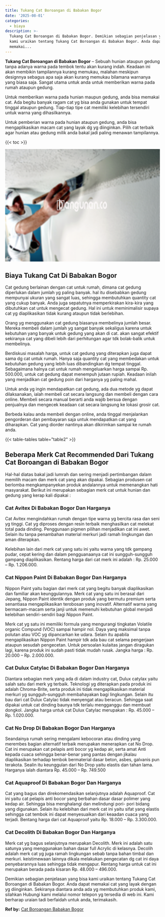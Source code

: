 ```yaml
---
title: Tukang Cat Boroangan di Babakan Bogor
date: '2025-08-01'
categories:
  - biaya
description: >-
  Tukang Cat Boroangan di Babakan Bogor. Demikian sebagian penjelasan yang bisa
  kami uraikan tentang Tukang Cat Boroangan di Babakan Bogor. Anda dapat
  memakai...
---
```


**Tukang Cat Boroangan di Babakan Bogor** – Sebuah hunian ataupun gedung tanpa adanya warna pada tembok tentu akan kurang indah. Keadaan ini akan membikin tampilannya kurang memukau, malahan meskipun designnya sebagus apa saja akan kurang memukau bilamana warnanya yang biasa saja. Sangat utama untuk anda untuk memberikan warna pada rumah ataupun gedung.

Untuk memberikan warna pada hunian maupun gedung, anda bisa memakai cat. Ada begitu banyak ragam cat yg bisa anda gunakan untuk tempat tinggal ataupun gedung. Tiap-tiap tipe cat memiliki kelebihan tersendiri untuk warna yang dihasilkannya.

Untuk pemberian warna pada hunian ataupun gedung, anda bisa mengaplikasikan macam cat yang layak dg yg diinginkan. Pilih cat terbaik agar hunian atau gedung milik anda bakal jadi paling menawan tampilannya.

{{< toc >}}

![Tukang Cat Boroangan di Babakan Bogor](/images/jasa-cat-murah06.png)

## Biaya Tukang Cat Di Babakan Bogor

Cat gedung berlainan dengan cat untuk rumah, dimana cat gedung diperlukan dalam jumlah yg paling banyak. hal itu disebabkan gedung mempunyai ukuran yang sangat luas, sehingga membutuhkan quantity cat yang cukup banyak. Anda juga sepatutnya memperkirakan kira-kira yang dibutuhkan cat untuk mengecat gedung. Hal ini untuk meminimalisir supaya cat yg diaplikasikan tidak kurang ataupun tidak berlebihan.

Orang yg menggunakan cat gedung biasanya membelinya jumlah besar. Mereka membeli dalam jumlah yg sangat banyak sekaligus karena untuk kebutuhan yang banyak untuk gedung yang akan di cat. akan sangat efektif sekiranya cat yang dibeli lebih dari perhitungan agar tdk bolak-balik untuk membelinya.

Berdiskusi masalah harga, untuk cat gedung yang diterapkan juga dapat sama dg cat untuk rumah. Hanya saja quantity cat yang membedakan untuk kebutuhan gedung yang lebih luas dibandingkan dg tempat tinggal. Sebagaimana halnya cat untuk rumah mengeluarkan harga sampai Rp. 500.000, untuk cat gedung dapat menempuh jutaan rupiah. Keadaan inilah yang menjadikan cat gedung poin dari harganya yg paling mahal.

Untuk anda yg ingin mendapatkan cat gedung, ada dua metode yg dapat dilaksanakan, ialah membeli cat secara langsung dan membeli dengan cara online. Membeli secara manual berarti anda wajib bersua dengan penjualnya dan mengecek keadaan cat secara langsung ke lokasi grosir cat.

Berbeda kalau anda membeli dengan online, anda tinggal menjalankan pengorderan dan pembayaran saja untuk mendapatkan cat yang diharapkan. Cat yang diorder nantinya akan dikirimkan sampai ke rumah anda.

{{< table-tables table="table2" >}}

## Beberapa Merk Cat Recommended Dari Tukang Cat Boroangan di Babakan Bogor

Hal-hal diatas bakal jadi lumrah dan sering menjadi pertimbangan dalam memilih macam dan merk cat yang akan dipakai. Sebagian produsen cat berlomba mengkampanyekan produk andalannya untuk memenangkan hati masyarakat. Berikut ini merupakan sebagian merk cat untuk hunian dan gedung yang kerap kali dipakai :

### Cat Avitex Di Babakan Bogor Dan Harganya

Cat Avitex mengindahkan rumah dengan tipe warna yg bercita rasa dan seni yg tinggi. Cat yg diproses dengan resin terbaik menghasilkan cat melekat total pada dinding. Penggunaan pigmen pilihan menjadikan cat ini awet. Selain itu tanpa penambahan material merkuri jadi ramah lingkungan dan aman diterapkan.

Kelebihan lain dari merk cat yang satu ini yaitu warna yang tdk gampang pudar, cepat kering dan dalam pengguanaanya cat ini sungguh-sungguh gampang diaplikasikan. Rentang harga dari cat merk ini adalah : Rp. 25.000 – Rp. 1.206.000.

### Cat Nippon Paint Di Babakan Bogor Dan Harganya

Nippon Paint yaitu bagian dari merk cat yang begitu banyak diaplikasikan dan familiar akan keunggulannya. Merk cat yang satu ini berasal dari Jepang, Nippon Paint identik dengan produk yang bermutu premium serta senantiasa mengaplikasikan terobosan yang inovatif. Alternatif warna yang bermacam-macam serta janji untuk memenuhi kebutuhan global menjadi kelebihan sendiri-sendiri bagi Nippon Paint.

Merk cat yg satu ini memiliki formula yang mengurangi tingkatan Volatile organic Compund (VOC) sampai hampir nol. Daya yang maksimal tanpa polutan atau VOC yg dipancarkan ke udara. Selain itu apabila mengaplikasikan Nippon Paint hampir tdk ada bau cat selama pengerjaan ataupun sesudah pengecetan. Untuk persoalan kulaitas jangan diragukan lagi, karena produk ini sudah pasti tidak mudah rusak. Jangka harga : Rp. 20.000 – Rp. 2.000.000.

### Cat Dulux Catylac Di Babakan Bogor Dan Harganya

Diantara sebagian merk yang ada di dalam industry cat, Dulux catylax yaitu salah satu dari merk yg terbaik. Teknologi yg diterapkan pada produk ini adalah Chroma-Brite, serta produk ini tidak mengaplikasikan material merkuri yg sungguh-sungguh membahayakan bagi lingkungan. Selain itu bau dari cat Dulux Catylac tidak menyengat atau beracun. Sehingga saat dipakai untuk cat dinding baunya tdk terlalu mengganggu dan membuat dongkol. Jangka harga untuk cat Dulux Catylac merupakan : Rp. 45.000 – Rp. 1.020.000.

### Cat No Drop Di Babakan Bogor Dan Harganya

Seandainya rumah sering mengalami kebocoran atau dinding yang merembes bagian alternatif terbaik merupakan menerapkan cat No Drop. Cat ini merupakan cat pelapis anti bocor yg kedap air, serta amat Anti kepada cuaca sehingga benar-benar yang pantas dengan jikalau diaplikasikan terhadap tembok bermaterial dasar beton, asbes, galvanis pun terakota. Sealin itu keunggulan dari No Drop yaitu elastis dan tahan lama. Harganya ialah diantara Rp. 45.000 – Rp. 749.500

### Cat Aquaproof Di Babakan Bogor Dan Harganya

Cat yang bagus dan direkomendasikan selanjutnya adalah Aquaproof. Cat ini yaitu cat pelapis anti bocor yang berbahan dasar dasar polimer yang kedap air. Sehingga bisa menghalangi dan melindungi pori- pori bidang yang digunakan. Selain itu kelebihan dari merk cat ini yaitu sifat yang elastis sehingga cat tembok ini dapat menyesuaikan dari keaadan cuaca yang terjadi. Bentang harga dari cat Aquaproof yaitu Rp. 18.000 – Rp. 3.300.000.

### Cat Decolith Di Babakan Bogor Dan Harganya

Merk cat yg bagus selanjutnya merupakan Decolith. Merk ini adalah satu satunya yang menggunakan bahan dasar full Acrylic di kelasnya. Decolih adalah merk cat yg juga ramah lingkungan sebab tanpa bahan timbal dan merkuri. keistimewaan lainnya dikala melakukan pengecatan dg cat ini daya penyebarannya luas sehingga tidak mengapur. Rentang harga untuk cat ini merupakan berada pada kisaran Rp. 48.000 – 496.000.

Demikian sebagian penjelasan yang bisa kami uraikan tentang Tukang Cat Boroangan di Babakan Bogor. Anda dapat memakai cat yang layak dengan yg diinginkan. Sekiranya diantara anda ada yg membutuhkan produk kami, silahkan Hubungi kami melalui nomor telepon yg tersedia di web ini. Kami berharap uraian tadi berfaidah untuk anda, terimakasih.

**Ref by:** [Cat Boroangan Babakan Bogor](https://id.wikipedia.org/wiki/Cat)
